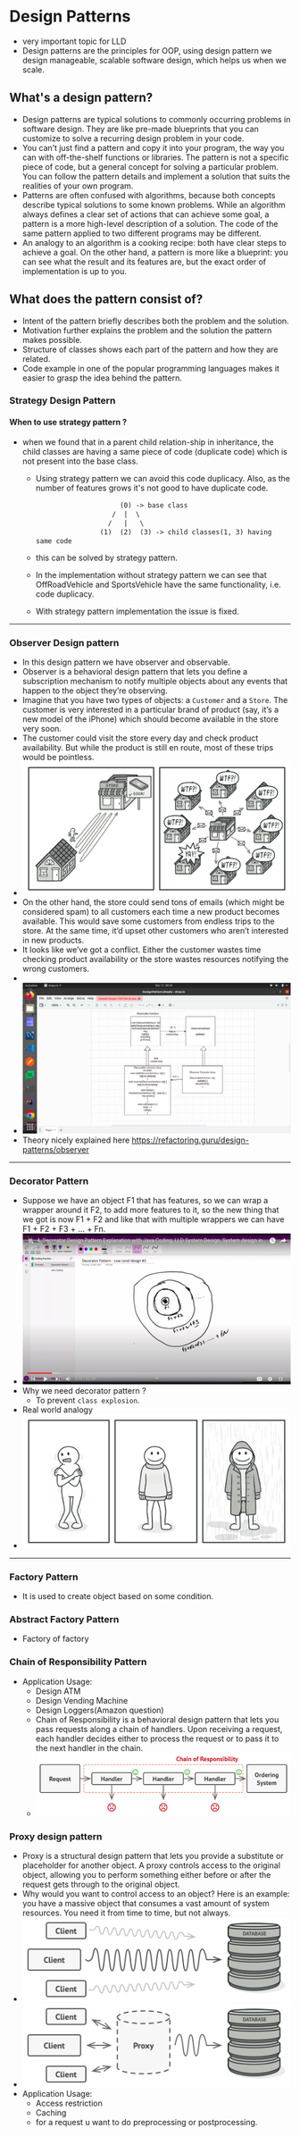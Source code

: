 # Design Patterns
- very important topic for LLD
- Design patterns are the principles for OOP, using design pattern we design manageable, scalable software design, which helps us when we scale.

## What's a design pattern?
- Design patterns are typical solutions to commonly occurring problems in software design. They are like pre-made blueprints that you can customize to solve a recurring design problem in your code.
- You can’t just find a pattern and copy it into your program, the way you can with off-the-shelf functions or libraries. The pattern is not a specific piece of code, but a general concept for solving a particular problem. You can follow the pattern details and implement a solution that suits the realities of your own program.
- Patterns are often confused with algorithms, because both concepts describe typical solutions to some known problems. While an algorithm always defines a clear set of actions that can achieve some goal, a pattern is a more high-level description of a solution. The code of the same pattern applied to two different programs may be different.
- An analogy to an algorithm is a cooking recipe: both have clear steps to achieve a goal. On the other hand, a pattern is more like a blueprint: you can see what the result and its features are, but the exact order of implementation is up to you.

## What does the pattern consist of?
-  Intent of the pattern briefly describes both the problem and the solution.
-  Motivation further explains the problem and the solution the pattern makes possible.
-  Structure of classes shows each part of the pattern and how they are related.
-  Code example in one of the popular programming languages makes it easier to grasp the idea behind the pattern.

### Strategy Design Pattern
#### When to use strategy pattern ?
- when we found that in a parent child relation-ship in inheritance, the child classes are having a same piece of code (duplicate code) which is not present into the base class.
    - Using strategy pattern we can avoid this code duplicacy. Also, as the number of features grows it's not good to have duplicate code.

                               (0) -> base class 
                             /  |  \ 
                            /   |   \
                          (1)  (2)  (3) -> child classes(1, 3) having same code
    - this can be solved by strategy pattern.
    - In the implementation without strategy pattern we can see that OffRoadVehicle and SportsVehicle have the same functionality, i.e. code duplicacy.
    - With strategy pattern implementation the issue is fixed.
---

### Observer Design pattern
- In this design pattern we have observer and observable.
- Observer is a behavioral design pattern that lets you define a subscription mechanism to notify multiple objects about any events that happen to the object they’re observing.
- Imagine that you have two types of objects: a `Customer` and a `Store`. The customer is very interested in a particular brand of product (say, it’s a new model of the iPhone) which should become available in the store very soon.
- The customer could visit the store every day and check product availability. But while the product is still en route, most of these trips would be pointless.
- ![img_2.png](img_2.png)
- On the other hand, the store could send tons of emails (which might be considered spam) to all customers each time a new product becomes available. This would save some customers from endless trips to the store. At the same time, it’d upset other customers who aren’t interested in new products.
- It looks like we’ve got a conflict. Either the customer wastes time checking product availability or the store wastes resources notifying the wrong customers.
-
- ![img.png](img.png)
- Theory nicely explained here https://refactoring.guru/design-patterns/observer

---

### Decorator Pattern
- Suppose we have an object F1 that has features, so we can wrap a wrapper around it F2, to add more features to it, so the new thing that we got is now F1 + F2 and like that with multiple wrappers we can have F1 + F2 + F3 + ... + Fn.
- ![img_1.png](img_1.png)
- Why we need decorator pattern ? 
  - To prevent `class explosion`.
- Real world analogy
- ![img_3.png](img_3.png)

---
### Factory Pattern
- It is used to create object based on some condition.

### Abstract Factory Pattern
- Factory of factory

### Chain of Responsibility Pattern
- Application Usage:
  - Design ATM
  - Design Vending Machine
  - Design Loggers(Amazon question)
  - Chain of Responsibility is a behavioral design pattern that lets you pass requests along a chain of handlers. Upon receiving a request, each handler decides either to process the request or to pass it to the next handler in the chain.
  - ![img_4.png](img_4.png)

### Proxy design pattern
- Proxy is a structural design pattern that lets you provide a substitute or placeholder for another object. A proxy controls access to the original object, allowing you to perform something either before or after the request gets through to the original object.
- Why would you want to control access to an object? Here is an example: you have a massive object that consumes a vast amount of system resources. You need it from time to time, but not always.
- ![img_5.png](img_5.png)
- ![img_6.png](img_6.png)
- Application Usage:
  - Access restriction
  - Caching
  - for a request u want to do preprocessing or postprocessing.